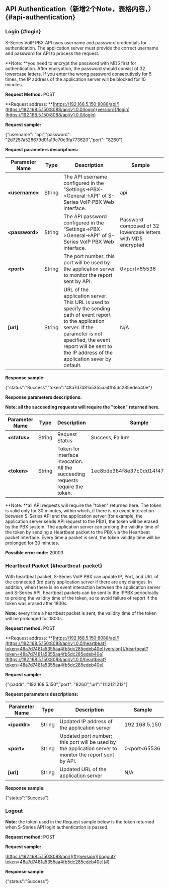 ## API Authentication（新增2个Note，表格内容，） {#api-authentication}

### Login {#login}

S-Series VoIP PBX API uses username and password credentials for authentication. The application server must provide the correct username and password for API to process the request.

**Note: **you need to encrypt the password with MD5 first for authentication. After encryption, the password should consist of 32 lowercase letters. If you enter the wrong password consecutively for 5 times, the IP address of the application server will be blocked for 10 minutes.

**Request Method:** POST

**Request address: **[https://192.168.5.150:8088/api/](https://192.168.5.150:8088/api/v1.0.0/login){version}[/login](https://192.168.5.150:8088/api/v1.0.0/login)

**Request sample:**

{"username": "api","password": "2d7257a528679d01a19c70e3fa773620","port": "8260"}

**Request parameters descriptions:**

| **Parameter Name** | **Type** | **Description** | **Sample** |
| --- | --- | --- | --- |
| **&lt;username&gt;** | String | The API username configured in the "Settings-&gt;PBX-&gt;General-&gt;API" of S-Series VoIP PBX Web interface. | api |
| **&lt;password&gt;** | String | The API password configured in the "Settings-&gt;PBX-&gt;General-&gt;API" of S-Series VoIP PBX Web interface. | Password composed of 32 lowercase letters with MD5 encrypted |
| **&lt;port&gt;** | String | The port number, this port will be used by the application server to monitor the report sent by API. | 0&lt;port&lt;65536 |
| **\[url\]** | String | URL of the application server. This URL is used to specify the sending path of event report to the application server. If the parameter is not specified, the event report will be sent to the IP address of the application sever by default. | N/A |

**Response sample:**

{"status":"Success","token":"48a7d7481a5355aa4fb5dc285edeb40e"}

**Response parameters descriptions:**

**Note: all the succeeding requests will require the "token" returned here.**

| **Parameter Name** | **Type** | **Description** | **Sample** |
| --- | --- | --- | --- |
| **&lt;status&gt;** | String | Request Status | Success, Failure |
| **&lt;token&gt;** | String | Token for interface invocation. All the succeeding requests require the token. | 1ec8bde364f8e37c0dd14f476fba114c |

**Note: **all API requests will require the "token" returned here. The token is valid only for 30 minutes, within which, if there is no event interaction between S-Series API and the application server \(for example, the application server sends API request to the PBX\), the token will be erased by the PBX system. The application server can prolong the validity time of the token by sending a Heartbeat packet to the PBX via the Heartbeat packet interface. Every time a packet is sent, the token validity time will be prolonged for 30 minutes.

**Possible error code:** 20003

### Heartbeat Packet {#heartbeat-packet}

With heartbeat packet, S-Series VoIP PBX can update IP, Port, and URL of the connected 3rd party application server if there are any changes. In addition, when there is no event interaction between the application server and S-Series API, heartbeat packets can be sent to the IPPBX periodically to prolong the validity time of the token, so to avoid failure of report if the token was erased after 1800s.

**Note:** every time a heartbeat packet is sent, the validity time of the token will be prolonged for 1800s.

**Request method:** POST

**Request address: **[https://192.168.5.150:8088/api/](https://192.168.5.150:8088/api/v1.0.0/heartbeat?token=48a7d7481a5355aa4fb5dc285edeb40e){version}[/heartbeat?token=48a7d7481a5355aa4fb5dc285edeb40e](https://192.168.5.150:8088/api/v1.0.0/heartbeat?token=48a7d7481a5355aa4fb5dc285edeb40e)

**Request sample:**

{"ipaddr": "192.168.5.150","port": "8260","url":"1112121212"}

**Request parameters descriptions:**

| **Parameter Name** | **Type** | **Description** | **Sample** |
| --- | --- | --- | --- |
| **&lt;ipaddr&gt;** | String | Updated IP address of the application server | 192.168.5.150 |
| **&lt;port&gt;** | String | Updated port number; this port will be used by the application server to monitor the report sent by API. | 0&lt;port&lt;65536 |
| **\[url\]** | String | Updated URL of the application server | N/A |

**Response sample:**

{"status":"Success"}

### Logout

**Note:** the token used in the Request sample below is the token returned when S-Series API login authentication is passed.

**Request method:** POST

**Request sample:**

[https://192.168.5.150:8088/api/](#){version}[/logout?token=48a7d7481a5355aa4fb5dc285edeb40e](#)

**Response sample:**

{"status":"Success"}

